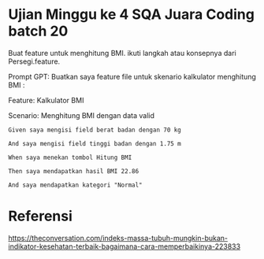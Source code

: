 # Ujian Minggu ke 4 SQA Juara Coding batch 20

Buat feature untuk menghitung BMI. ikuti langkah atau konsepnya dari Persegi.feature. 

Prompt GPT:
Buatkan saya feature file untuk skenario kalkulator menghitung BMI :

Feature: Kalkulator BMI

  Scenario: Menghitung BMI dengan data valid

    Given saya mengisi field berat badan dengan 70 kg

    And saya mengisi field tinggi badan dengan 1.75 m

    When saya menekan tombol Hitung BMI

    Then saya mendapatkan hasil BMI 22.86

    And saya mendapatkan kategori "Normal"


# Referensi
https://theconversation.com/indeks-massa-tubuh-mungkin-bukan-indikator-kesehatan-terbaik-bagaimana-cara-memperbaikinya-223833